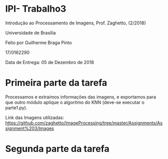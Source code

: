 # IPI- Trabalho3

Introdução ao Processamento de Imagens, Prof. Zaghetto, (2/2018)

Universidade de Brasília

Feito por Guilherme Braga Pinto

17/0162290

Data de Entrega: 05 de Dezembro de 2018

# Primeira parte da tarefa

Processamos e extraimos informações das imagens, e exportamos para que outro módulo aplique o algoritmo do KNN (deve-se executar o parte1.py). 

Link das Imagens utilizadas: https://github.com/zaghetto/ImageProcessing/tree/master/Assignments/Assignment%203/Images


# Segunda parte da tarefa
